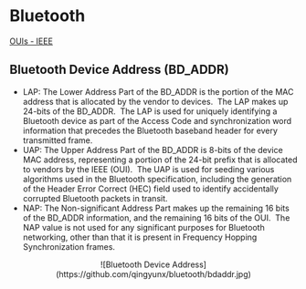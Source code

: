 # Bluetooth

[OUIs - IEEE](http://standards-oui.ieee.org/oui.txt)

## Bluetooth Device Address (BD_ADDR)

*   LAP: The Lower Address Part of the BD_ADDR is the portion of the MAC address that is allocated by the vendor to devices.  The LAP makes up 24-bits of the BD_ADDR.  The LAP is used for uniquely identifying a Bluetooth device as part of the Access Code and synchronization word information that precedes the Bluetooth baseband header for every transmitted frame.
*   UAP: The Upper Address Part of the BD_ADDR is 8-bits of the device MAC address, representing a portion of the 24-bit prefix that is allocated to vendors by the IEEE (OUI).  The UAP is used for seeding various algorithms used in the Bluetooth specification, including the generation of the Header Error Correct (HEC) field used to identify accidentally corrupted Bluetooth packets in transit.
*   NAP: The Non-significant Address Part makes up the remaining 16 bits of the BD_ADDR information, and the remaining 16 bits of the OUI.  The NAP value is not used for any significant purposes for Bluetooth networking, other than that it is present in Frequency Hopping Synchronization frames.

<div style="text-align: center;">![Bluetooth Device Address](https://github.com/qingyunx/bluetooth/bdaddr.jpg)  
</div>
